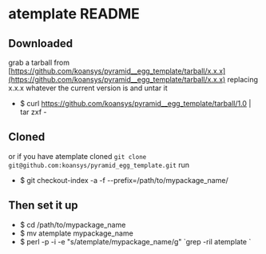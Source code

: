 # atemplate README


## Downloaded
grab a tarball from [https://github.com/koansys/pyramid__egg_template/tarball/x.x.x](https://github.com/koansys/pyramid__egg_template/tarball/x.x.x)
replacing x.x.x whatever the current version is and untar it

 - $ curl https://github.com/koansys/pyramid__egg_template/tarball/1.0 | tar zxf -


## Cloned

or if you have atemplate cloned `git clone git@github.com:koansys/pyramid_egg_template.git` run

  - $ git checkout-index -a -f --prefix=/path/to/mypackage_name/
  
## Then set it up

  - $ cd /path/to/mypackage_name
  - $ mv atemplate mypackage_name
  - $ perl -p -i -e "s/atemplate/mypackage_name/g" \`grep -ril atemplate \`